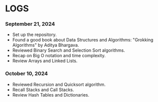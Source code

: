 # LOGS 

### September 21, 2024
- Set up the repository.
- Found a good book about Data Structures and Algorithms: "Grokking Algorithms" by Aditya Bhargava.
- Reviewed Binary Search and Selection Sort algorithms.
- Recap on Big O notation and time complexity.
- Review Arrays and Linked Lists.


### October 10, 2024
- Reviewed Recursion and Quicksort algorithm.
- Recall Stacks and Call Stacks.
- Review Hash Tables and Dictionaries.

